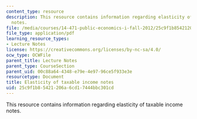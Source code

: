 ```yaml
---
content_type: resource
description: This resource contains information regarding elasticity of taxable income
  notes.
file: /media/courses/14-471-public-economics-i-fall-2012/25c9f1b85421206a6cd17444bbc301cd_MIT14_471F12_elasticity.pdf
file_type: application/pdf
learning_resource_types:
- Lecture Notes
license: https://creativecommons.org/licenses/by-nc-sa/4.0/
ocw_type: OCWFile
parent_title: Lecture Notes
parent_type: CourseSection
parent_uid: 00c88a64-4348-e79e-4e97-96ce5f933e3e
resourcetype: Document
title: Elasticity of taxable income notes
uid: 25c9f1b8-5421-206a-6cd1-7444bbc301cd
---
```

This resource contains information regarding elasticity of taxable income notes.